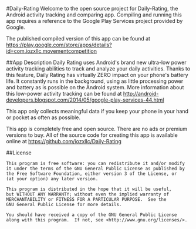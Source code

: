 #Daily-Rating
Welcome to the open source project for Daily-Rating, the Android activity tracking and comparing app.  Compiling and running this app requires a reference to the Google Play Services project provided by Google.

The published compiled version of this app can be found at https://play.google.com/store/apps/details?id=com.iozxllc.movementcompetition

##App Description
Daily Rating uses Android's brand new ultra-low power activity tracking abilities to track and analyze your daily activities. Thanks to this feature, Daily Rating has virtually ZERO impact on your phone's battery life. It constantly runs in the background, using as little processing power and battery as is possible on the Android system. More information about this low-power activity tracking can be found at http://android-developers.blogspot.com/2014/05/google-play-services-44.html

This app only collects meaningful data if you keep your phone in your hand or pocket as often as possible.

This app is completely free and open source. There are no ads or premium versions to buy. All of the source code for creating this app is available online at https://github.com/iozxllc/Daily-Rating


##License



    This program is free software: you can redistribute it and/or modify
    it under the terms of the GNU General Public License as published by
    the Free Software Foundation, either version 3 of the License, or
    (at your option) any later version.

    This program is distributed in the hope that it will be useful,
    but WITHOUT ANY WARRANTY; without even the implied warranty of
    MERCHANTABILITY or FITNESS FOR A PARTICULAR PURPOSE.  See the
    GNU General Public License for more details.

    You should have received a copy of the GNU General Public License
    along with this program.  If not, see <http://www.gnu.org/licenses/>.
